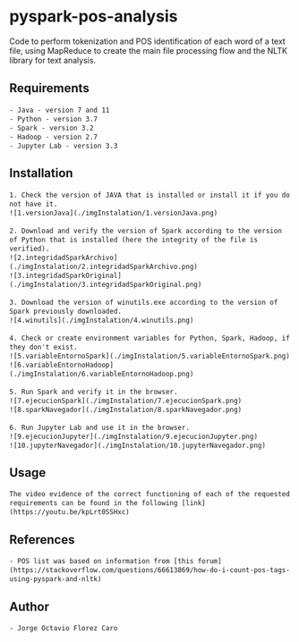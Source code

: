 # pyspark-pos-analysis
Code to perform tokenization and POS identification of each word of a text file, using MapReduce to create the main file processing flow and the NLTK library for text analysis.


## Requirements
	- Java - version 7 and 11
	- Python - version 3.7
	- Spark - version 3.2
	- Hadoop - version 2.7
	- Jupyter Lab - version 3.3
	

## Installation
	1. Check the version of JAVA that is installed or install it if you do not have it.
	![1.versionJava](./imgInstalation/1.versionJava.png)
	
	2. Download and verify the version of Spark according to the version of Python that is installed (here the integrity of the file is verified).
	![2.integridadSparkArchivo](./imgInstalation/2.integridadSparkArchivo.png)
	![3.integridadSparkOriginal](./imgInstalation/3.integridadSparkOriginal.png)
	
	3. Download the version of winutils.exe according to the version of Spark previously downloaded.
	![4.winutils](./imgInstalation/4.winutils.png)
	
	4. Check or create environment variables for Python, Spark, Hadoop, if they don't exist.
	![5.variableEntornoSpark](./imgInstalation/5.variableEntornoSpark.png)
	![6.variableEntornoHadoop](./imgInstalation/6.variableEntornoHadoop.png)
	
	5. Run Spark and verify it in the browser.
	![7.ejecucionSpark](./imgInstalation/7.ejecucionSpark.png)
	![8.sparkNavegador](./imgInstalation/8.sparkNavegador.png)
	
	6. Run Jupyter Lab and use it in the browser.
	![9.ejecucionJupyter](./imgInstalation/9.ejecucionJupyter.png)
	![10.jupyterNavegador](./imgInstalation/10.jupyterNavegador.png)
	
	
## Usage
	The video evidence of the correct functioning of each of the requested requirements can be found in the following [link](https://youtu.be/kpLrt0SSHxc)
	
	
## References
	- POS list was based on information from [this forum](https://stackoverflow.com/questions/66613869/how-do-i-count-pos-tags-using-pyspark-and-nltk)


## Author
	- Jorge Octavio Florez Caro
	
